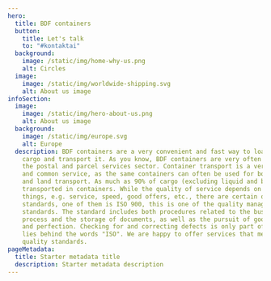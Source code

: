 ```yaml
---
hero:
  title: BDF containers
  button:
    title: Let's talk
    to: "#kontaktai"
  background:
    image: /static/img/home-why-us.png
    alt: Circles
  image:
    image: /static/img/worldwide-shipping.svg
    alt: About us image
infoSection:
  image:
    image: /static/img/hero-about-us.png
    alt: About us image
  background:
    image: /static/img/europe.svg
    alt: Europe
  description: BDF containers are a very convenient and fast way to load-unload
    cargo and transport it. As you know, BDF containers are very often used in
    the postal and parcel services sector. Container transport is a very popular
    and common service, as the same containers can often be used for both water
    and land transport. As much as 90% of cargo (excluding liquid and bulk) is
    transported in containers. While the quality of service depends on many
    things, e.g. service, speed, good offers, etc., there are certain quality
    standards, one of them is ISO 900, this is one of the quality management
    standards. The standard includes both procedures related to the business
    process and the storage of documents, as well as the pursuit of good results
    and perfection. Checking for and correcting defects is only part of what
    lies behind the words "ISO". We are happy to offer services that meet
    quality standards.
pageMetadata:
  title: Starter metadata title
  description: Starter metadata description
---
```

